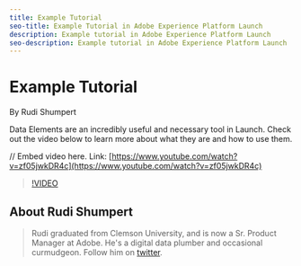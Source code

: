```yaml
---
title: Example Tutorial
seo-title: Example Tutorial in Adobe Experience Platform Launch
description: Example tutorial in Adobe Experience Platform Launch
seo-description: Example tutorial in Adobe Experience Platform Launch
---
```


# Example Tutorial

By Rudi Shumpert

Data Elements are an incredibly useful and necessary tool in Launch. Check out the video below to learn more about what they are and how to use them.

// Embed video here. Link: [https://www.youtube.com/watch?v=zf05jwkDR4c](https://www.youtube.com/watch?v=zf05jwkDR4c)

>[!VIDEO](https://www.youtube.com/watch?v=zf05jwkDR4c)

## About Rudi Shumpert

> Rudi graduated from Clemson University, and is now a Sr. Product Manager at Adobe. He's a digital data plumber and occasional curmudgeon. Follow him on [twitter](https://twitter.com/RudiShumpert).
